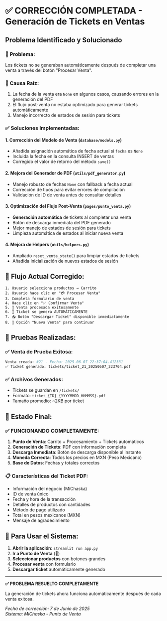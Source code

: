 # ✅ CORRECCIÓN COMPLETADA - Generación de Tickets en Ventas

## Problema Identificado y Solucionado

### 🐛 **Problema**: 
Los tickets no se generaban automáticamente después de completar una venta a través del botón "Procesar Venta".

### 🔧 **Causa Raíz**:
1. La fecha de la venta era `None` en algunos casos, causando errores en la generación del PDF
2. El flujo post-venta no estaba optimizado para generar tickets automáticamente
3. Manejo incorrecto de estados de sesión para tickets

### ✅ **Soluciones Implementadas**:

#### 1. **Corrección del Modelo de Venta** (`database/models.py`)
- Añadida asignación automática de fecha actual si `fecha` es `None`
- Incluida la fecha en la consulta INSERT de ventas
- Corregido el valor de retorno del método `save()`

#### 2. **Mejora del Generador de PDF** (`utils/pdf_generator.py`)
- Manejo robusto de fechas `None` con fallback a fecha actual
- Corrección de tipos para evitar errores de compilación
- Validación de ID de venta antes de consultar detalles

#### 3. **Optimización del Flujo Post-Venta** (`pages/punto_venta.py`)
- **Generación automática** de tickets al completar una venta
- Botón de descarga inmediata del PDF generado
- Mejor manejo de estados de sesión para tickets
- Limpieza automática de estados al iniciar nueva venta

#### 4. **Mejora de Helpers** (`utils/helpers.py`)
- Ampliado `reset_venta_state()` para limpiar estados de tickets
- Añadida inicialización de nuevos estados de sesión

## 🎯 **Flujo Actual Corregido**:

```
1. Usuario selecciona productos → Carrito
2. Usuario hace clic en "💳 Procesar Venta"
3. Completa formulario de venta
4. Hace clic en "✅ Confirmar Venta"
5. 🎉 Venta procesada exitosamente
6. 🧾 Ticket se genera AUTOMÁTICAMENTE
7. 📥 Botón "Descargar Ticket" disponible inmediatamente
8. 🛒 Opción "Nueva Venta" para continuar
```

## 🧪 **Pruebas Realizadas**:

### ✅ Venta de Prueba Exitosa:
```bash
Venta creada: #21 - Fecha: 2025-06-07 22:37:04.412331
✅ Ticket generado: tickets/ticket_21_20250607_223704.pdf
```

### ✅ Archivos Generados:
- Tickets se guardan en `/tickets/`
- Formato: `ticket_{ID}_{YYYYMMDD_HHMMSS}.pdf`
- Tamaño promedio: ~2KB por ticket

## 🚀 **Estado Final**:

### ✅ **FUNCIONANDO COMPLETAMENTE**:
1. **Punto de Venta**: Carrito + Procesamiento + Tickets automáticos
2. **Generación de Tickets**: PDF con información completa
3. **Descarga Inmediata**: Botón de descarga disponible al instante
4. **Moneda Correcta**: Todos los precios en MXN (Peso Mexicano)
5. **Base de Datos**: Fechas y totales correctos

### 📋 **Características del Ticket PDF**:
- Información del negocio (MiChaska)
- ID de venta único
- Fecha y hora de la transacción
- Detalles de productos con cantidades
- Método de pago utilizado
- Total en pesos mexicanos (MXN)
- Mensaje de agradecimiento

## 🔄 **Para Usar el Sistema**:

1. **Abrir la aplicación**: `streamlit run app.py`
2. **Ir a Punto de Venta** (🛒)
3. **Seleccionar productos** con botones grandes
4. **Procesar venta** con formulario
5. **Descargar ticket** automáticamente generado

---

**✅ PROBLEMA RESUELTO COMPLETAMENTE**

La generación de tickets ahora funciona automáticamente después de cada venta exitosa.

*Fecha de corrección: 7 de Junio de 2025*  
*Sistema: MiChaska - Punto de Venta*
